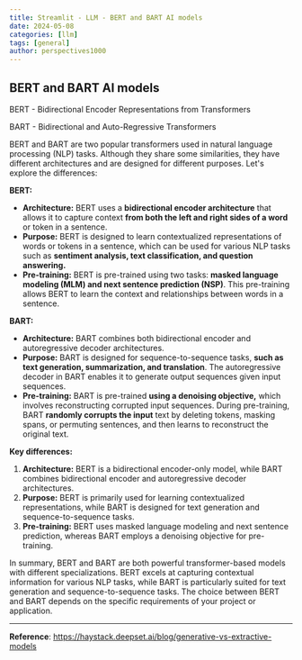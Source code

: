 ```yaml
---
title: Streamlit - LLM - BERT and BART AI models
date: 2024-05-08
categories: [llm]
tags: [general]
author: perspectives1000
---
```


## BERT and BART AI models

BERT - Bidirectional Encoder Representations from Transformers

BART - Bidirectional and Auto-Regressive Transformers

BERT and BART  are two popular transformers used in natural language processing (NLP) tasks. Although they share some similarities, they have different architectures and are designed for different purposes. Let's explore the differences:

**BERT:**

- **Architecture:** BERT uses a **bidirectional encoder architecture** that allows it to capture context **from both the left and right sides of a word** or token in a sentence.
- **Purpose:** BERT is designed to learn contextualized representations of words or tokens in a sentence, which can be used for various NLP tasks such as **sentiment analysis, text classification, and question answering.**
- **Pre-training:** BERT is pre-trained using two tasks: **masked language modeling (MLM) and next sentence prediction (NSP)**. This pre-training allows BERT to learn the context and relationships between words in a sentence.

**BART:**

- **Architecture:** BART combines both bidirectional encoder and autoregressive decoder architectures.
- **Purpose:** BART is designed for sequence-to-sequence tasks, **such as text generation, summarization, and translation**. The autoregressive decoder in BART enables it to generate output sequences given input sequences.
- **Pre-training:** BART is pre-trained **using a denoising objective,** which involves reconstructing corrupted input sequences. During pre-training, BART **randomly corrupts the input** text by deleting tokens, masking spans, or permuting sentences, and then learns to reconstruct the original text.

**Key differences:**

1. **Architecture:** BERT is a bidirectional encoder-only model, while BART combines bidirectional encoder and autoregressive decoder architectures.
2. **Purpose:** BERT is primarily used for learning contextualized representations, while BART is designed for text generation and sequence-to-sequence tasks.
3. **Pre-training:** BERT uses masked language modeling and next sentence prediction, whereas BART employs a denoising objective for pre-training.

In summary, BERT and BART are both powerful transformer-based models with different specializations. BERT excels at capturing contextual information for various NLP tasks, while BART is particularly suited for text generation and sequence-to-sequence tasks. The choice between BERT and BART depends on the specific requirements of your project or application.

----
**Reference**:  https://haystack.deepset.ai/blog/generative-vs-extractive-models
